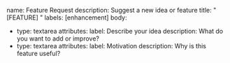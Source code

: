 name: Feature Request
description: Suggest a new idea or feature
title: "[FEATURE] <feature title>"
labels: [enhancement]
body:
  - type: textarea
    attributes:
      label: Describe your idea
      description: What do you want to add or improve?
  - type: textarea
    attributes:
      label: Motivation
      description: Why is this feature useful?

